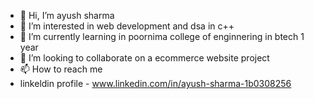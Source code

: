 - 👋 Hi, I’m ayush sharma
- 👀 I’m interested in web development and dsa in c++
- 🌱 I’m currently learning in poornima college of enginnering in btech 1 year
- 💞️ I’m looking to collaborate on a   ecommerce website project
- 📫 How to reach me 
- linkeldin profile - www.linkedin.com/in/ayush-sharma-1b0308256

